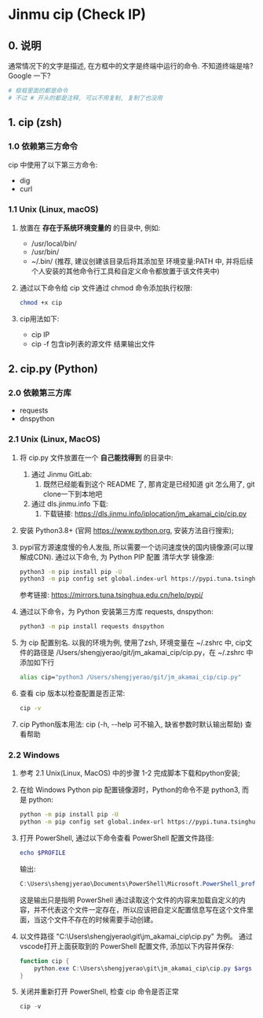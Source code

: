 # Jinmu cip (Check IP)

## 0. 说明

通常情况下的文字是描述, 在方框中的文字是终端中运行的命令. 不知道终端是啥? Google 一下?

``` zsh
# 框框里面的都是命令
# 不过 # 开头的都是注释, 可以不用复制, 复制了也没用
```

## 1. cip (zsh)

### 1.0 依赖第三方命令

cip 中使用了以下第三方命令:

- dig
- curl

### 1.1 Unix (Linux, macOS)

1. 放置在 __存在于系统环境变量的__ 的目录中, 例如:
    - /usr/local/bin/
    - /usr/bin/
    - ~/.bin/ (推荐, 建议创建该目录后将其添加至 环境变量:PATH 中, 并将后续个人安装的其他命令行工具和自定义命令都放置于该文件夹中)
2. 通过以下命令给 cip 文件通过 chmod 命令添加执行权限:

    ``` zsh
    chmod +x cip
    ```

3. cip用法如下:
    - cip IP
    - cip -f 包含ip列表的源文件 结果输出文件

## 2. cip.py (Python)

### 2.0 依赖第三方库

- requests
- dnspython

### 2.1 Unix (Linux, MacOS)

1. 将 cip.py 文件放置在一个 __自己能找得到__ 的目录中:
    1. 通过 Jinmu GitLab:
       1. 既然已经能看到这个 README 了, 那肯定是已经知道 git 怎么用了, git clone一下到本地吧
    2. 通过 dls.jinmu.info 下载:
       1. 下载链接: <https://dls.jinmu.info/iplocation/jm_akamai_cip/cip.py>
2. 安装 Python3.8+ (官网 <https://www.python.org>, 安装方法自行搜索);
3. pypi官方源速度慢的令人发指, 所以需要一个访问速度快的国内镜像源(可以理解成CDN).
    通过以下命令, 为 Python PIP 配置 清华大学 镜像源:

    ``` zsh
    python3 -m pip install pip -U
    python3 -m pip config set global.index-url https://pypi.tuna.tsinghua.edu.cn/simple
    ```

    参考链接: <https://mirrors.tuna.tsinghua.edu.cn/help/pypi/>
4. 通过以下命令，为 Python 安装第三方库 requests, dnspython:

    ``` zsh
    python3 -m pip install requests dnspython
    ```

5. 为 cip 配置别名.
   以我的环境为例, 使用了zsh, 环境变量在 ~/.zshrc 中, cip文件的路径是 /Users/shengjyerao/git/jm_akamai_cip/cip.py，在 ~/.zshrc 中添加如下行

    ``` zsh
    alias cip="python3 /Users/shengjyerao/git/jm_akamai_cip/cip.py"
    ```

6. 查看 cip 版本以检查配置是否正常:

    ``` zsh
    cip -v
    ```

7. cip Python版本用法: cip (-h, --help 可不输入, 缺省参数时默认输出帮助) 查看帮助

### 2.2 Windows

1. 参考 2.1 Unix(Linux, MacOS) 中的步骤 1-2 完成脚本下载和python安装;
2. 在给 Windows Python pip 配置镜像源时，Python的命令不是 python3, 而是 python:

    ``` zsh
    python -m pip install pip -U
    python -m pip config set global.index-url https://pypi.tuna.tsinghua.edu.cn/simple
    ```

3. 打开 PowerShell, 通过以下命令查看 PowerShell 配置文件路径:

    ``` PowerShell
    echo $PROFILE
    ```

    输出:

    ``` PowerShell
    C:\Users\shengjyerao\Documents\PowerShell\Microsoft.PowerShell_profile.ps1
    ```

    这是输出只是指明 PowerShell 通过读取这个文件的内容来加载自定义的内容，并不代表这个文件一定存在，所以应该把自定义配置信息写在这个文件里面，当这个文件不存在的时候需要手动创建。

4. 以文件路径 "C:\Users\shengjyerao\git\jm_akamai_cip\cip.py" 为例。
   通过vscode打开上面获取到的 PowerShell 配置文件, 添加以下内容并保存:

    ``` PowerShell
    function cip {
        python.exe C:\Users\shengjyerao\git\jm_akamai_cip\cip.py $args
    }
    ```

5. 关闭并重新打开 PowerShell, 检查 cip 命令是否正常

    ``` PowerShell
    cip -v
    ```
